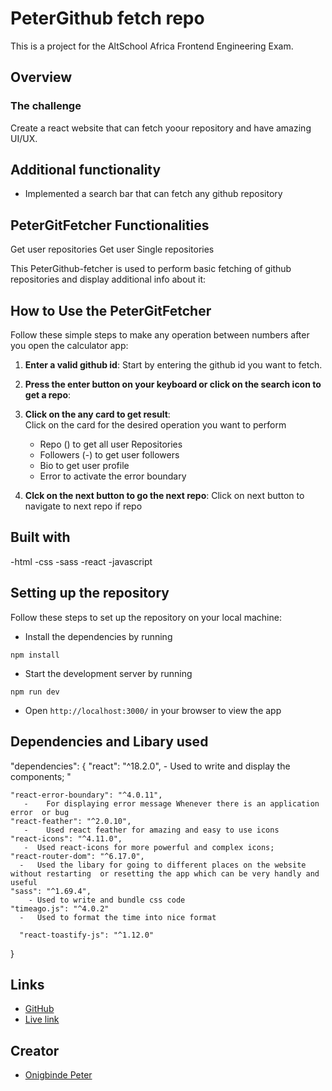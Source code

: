 # PeterGithub fetch repo
This is a project for the AltSchool Africa Frontend Engineering Exam.

## Overview

### The challenge

Create a react website that can fetch  yoour repository and have amazing UI/UX.
## Additional functionality
- Implemented a search bar that can fetch any github repository

 

## PeterGitFetcher Functionalities
Get user repositories
Get user Single repositories

This PeterGithub-fetcher  is used to perform basic fetching of github repositories and display additional info about it:
 
 

## How to Use the PeterGitFetcher

Follow these simple steps to make any operation between numbers after you open the calculator app:

1. **Enter a valid github id**: 
Start by entering the github id you want to fetch. 

2. **Press the enter button on your keyboard or click on the search icon to get a repo**:

3. **Click on the any card to get result**:  
Click on the card for the desired operation you want to perform
   - Repo () to get all user Repositories
   - Followers (-) to get user followers
   - Bio  to get user profile 
   - Error to activate the error boundary

4. **Clck on the next button to go the next repo**: 
Click on next button to navigate to next repo if repo 

 
## Built with

-html
-css
-sass
-react
-javascript
 
 
 
 

## Setting up the repository

Follow these steps to set up the repository on your local machine:

- Install the dependencies by running
```
npm install
```
- Start the development server by running
```
npm run dev
```
- Open `http://localhost:3000/` in your browser to view the app

## Dependencies and Libary used

"dependencies": {
    "react": "^18.2.0", 
       - Used to write and display the components;
    " 
       
    "react-error-boundary": "^4.0.11",
       -    For displaying error message Whenever there is an application error  or bug
    "react-feather": "^2.0.10",
       -    Used react feather for amazing and easy to use icons
    "react-icons": "^4.11.0",
       -  Used react-icons for more powerful and complex icons;
    "react-router-dom": "^6.17.0",
      -   Used the libary for going to different places on the website without restarting  or resetting the app which can be very handly and useful
    "sass": "^1.69.4",
        - Used to write and bundle css code
    "timeago.js": "^4.0.2"
      -   Used to format the time into nice format

      "react-toastify-js": "^1.12.0"
      
    
  }

## Links

- [GitHub](https://github.com/petroritse1/gitFetcher)
- [Live link](https://git-fetcher-app.netlify.app/)

## Creator

 
- [Onigbinde Peter](https://github.com/petroritse1)
 


